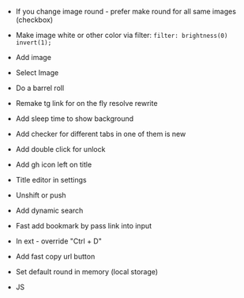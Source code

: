- If you change image round - prefer make round for all same images (checkbox)
- Make image white or other color via filter: `filter: brightness(0) invert(1);`
- Add image
- Select Image
- Do a barrel roll
- Remake tg link for on the fly resolve rewrite
- Add sleep time to show background
- Add checker for different tabs in one of them is new
- Add double click for unlock
- Add gh icon left on title
- Title editor in settings
- Unshift or push
- Add dynamic search
- Fast add bookmark by pass link into input
- In ext - override "Ctrl + D"
- Add fast copy url button
- Set default round in memory (local storage)
- JS <script> for add widget or functionality into foreign site 
- Middle mouse open in new tab
- Settings for middle mouse
- Open pages for other connected users for some time in minutes
- YouTube search to bottom
- Water drink widget
- Always set IMG for link mask
- Fix first open lock bug
- Add lock img if menu hidden
- Change link tg preview
- Change favicon. Check it via google url
- Fix auto-click after unlock screen
- Add multi language support
- Add youtube music loader for many peoples in party
- Don't remove fields if editor modal close
- Allow many editor modals
- Fix "add new bookmark title" if edit
- Add fast edit bookmark text as in trello
- Check diff when you import, not overwrite 
- Overwrite Ctrl + S for add notification for save backup 
- Change v.x.x.x to GH repo only in prod build
- Add auto deploy script
- Parser for steal bookmarks from other services

- Add settings for all
- Turn on / off youtube
- Change or add search to google or ya or etc.
- Add folders
- Add sort by filter
- Customize background 
- Add dark mode
- Add sync settings
- Add api ajax requests extension, e.g. with local servers or devices
- Some themes with customization
- Google drive sync for backup
- GoogleDrive or DropBox extension for open, group and sort files
